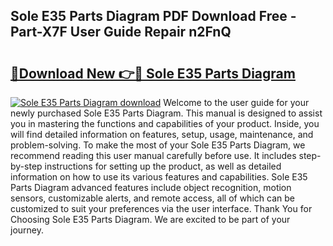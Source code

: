## Sole E35 Parts Diagram PDF Download Free - Part-X7F User Guide Repair n2FnQ

# <h2><a href="http://dfksi6v.blite.top/?on=Sole+E35+Parts+Diagram">🔗Download New 👉🔴 Sole E35 Parts Diagram</a></h2>

[![Sole E35 Parts Diagram download](https://i.imgur.com/lujVjoI.png)](http://dfksi6v.blite.top/?on=Sole+E35+Parts+Diagram)
Welcome to the user guide for your newly purchased Sole E35 Parts Diagram. This manual is designed to assist you in mastering the functions and capabilities of your product. Inside, you will find detailed information on features, setup, usage, maintenance, and problem-solving. To make the most of your Sole E35 Parts Diagram, we recommend reading this user manual carefully before use. It includes step-by-step instructions for setting up the product, as well as detailed information on how to use its various features and capabilities. Sole E35 Parts Diagram advanced features include object recognition, motion sensors, customizable alerts, and remote access, all of which can be customized to suit your preferences via the user interface. Thank You for Choosing Sole E35 Parts Diagram. We are excited to be part of your journey.
